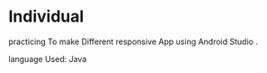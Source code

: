 # Individual
practicing To make Different responsive App using Android Studio .

language Used: Java
